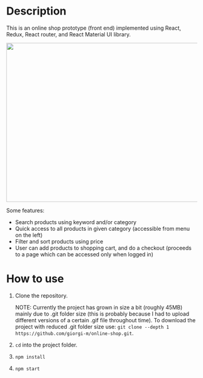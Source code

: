 # Description

This is an online shop prototype (front end) implemented using React, Redux, React router, and React Material UI library.

<img src="https://raw.githubusercontent.com/giorgi-m/online-shop/master/src/Images/screenshot.PNG" width="820" height="420">
 

Some features:
- Search products using keyword and/or category
- Quick access to all products in given category (accessible from menu on the left)
- Filter and sort products using price
- User can add products to shopping cart, and do a checkout (proceeds to a page which can be accessed only when logged in)


# How to use

1. Clone the repository.

    NOTE: Currently the project has grown in size a bit (roughly 45MB) mainly due to .git folder size (this is probably because I had to upload different versions of a certain .gif file throughout time). To download the project with reduced .git folder size use: ```git clone --depth 1 https://github.com/giorgi-m/online-shop.git```.  

2. ```cd``` into the project folder.
3. ```npm install```
4. ```npm start```

 


